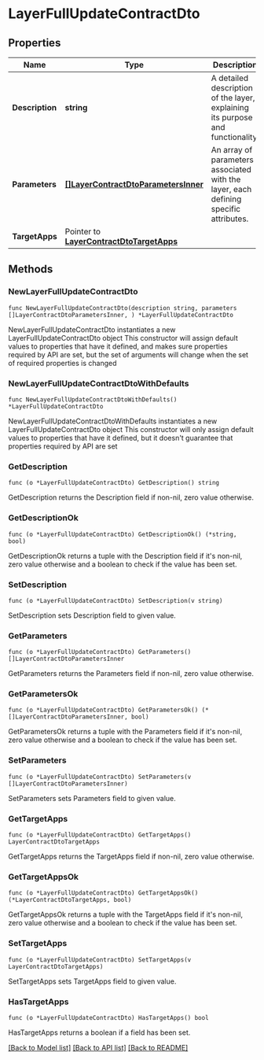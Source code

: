# LayerFullUpdateContractDto

## Properties

Name | Type | Description | Notes
------------ | ------------- | ------------- | -------------
**Description** | **string** | A detailed description of the layer, explaining its purpose and functionality. | 
**Parameters** | [**[]LayerContractDtoParametersInner**](LayerContractDtoParametersInner.md) | An array of parameters associated with the layer, each defining specific attributes. | 
**TargetApps** | Pointer to [**LayerContractDtoTargetApps**](LayerContractDtoTargetApps.md) |  | [optional] 

## Methods

### NewLayerFullUpdateContractDto

`func NewLayerFullUpdateContractDto(description string, parameters []LayerContractDtoParametersInner, ) *LayerFullUpdateContractDto`

NewLayerFullUpdateContractDto instantiates a new LayerFullUpdateContractDto object
This constructor will assign default values to properties that have it defined,
and makes sure properties required by API are set, but the set of arguments
will change when the set of required properties is changed

### NewLayerFullUpdateContractDtoWithDefaults

`func NewLayerFullUpdateContractDtoWithDefaults() *LayerFullUpdateContractDto`

NewLayerFullUpdateContractDtoWithDefaults instantiates a new LayerFullUpdateContractDto object
This constructor will only assign default values to properties that have it defined,
but it doesn't guarantee that properties required by API are set

### GetDescription

`func (o *LayerFullUpdateContractDto) GetDescription() string`

GetDescription returns the Description field if non-nil, zero value otherwise.

### GetDescriptionOk

`func (o *LayerFullUpdateContractDto) GetDescriptionOk() (*string, bool)`

GetDescriptionOk returns a tuple with the Description field if it's non-nil, zero value otherwise
and a boolean to check if the value has been set.

### SetDescription

`func (o *LayerFullUpdateContractDto) SetDescription(v string)`

SetDescription sets Description field to given value.


### GetParameters

`func (o *LayerFullUpdateContractDto) GetParameters() []LayerContractDtoParametersInner`

GetParameters returns the Parameters field if non-nil, zero value otherwise.

### GetParametersOk

`func (o *LayerFullUpdateContractDto) GetParametersOk() (*[]LayerContractDtoParametersInner, bool)`

GetParametersOk returns a tuple with the Parameters field if it's non-nil, zero value otherwise
and a boolean to check if the value has been set.

### SetParameters

`func (o *LayerFullUpdateContractDto) SetParameters(v []LayerContractDtoParametersInner)`

SetParameters sets Parameters field to given value.


### GetTargetApps

`func (o *LayerFullUpdateContractDto) GetTargetApps() LayerContractDtoTargetApps`

GetTargetApps returns the TargetApps field if non-nil, zero value otherwise.

### GetTargetAppsOk

`func (o *LayerFullUpdateContractDto) GetTargetAppsOk() (*LayerContractDtoTargetApps, bool)`

GetTargetAppsOk returns a tuple with the TargetApps field if it's non-nil, zero value otherwise
and a boolean to check if the value has been set.

### SetTargetApps

`func (o *LayerFullUpdateContractDto) SetTargetApps(v LayerContractDtoTargetApps)`

SetTargetApps sets TargetApps field to given value.

### HasTargetApps

`func (o *LayerFullUpdateContractDto) HasTargetApps() bool`

HasTargetApps returns a boolean if a field has been set.


[[Back to Model list]](../README.md#documentation-for-models) [[Back to API list]](../README.md#documentation-for-api-endpoints) [[Back to README]](../README.md)


